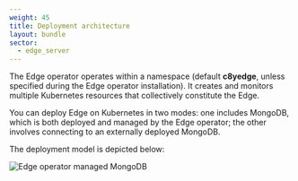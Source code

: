 ```yaml
---
weight: 45
title: Deployment architecture
layout: bundle
sector:
  - edge_server
---
```

The Edge operator operates within a namespace (default **c8yedge**, unless specified during the Edge operator installation). It creates and monitors multiple Kubernetes resources that collectively constitute the Edge.

You can deploy Edge on Kubernetes in two modes: one includes MongoDB, which is both deployed and managed by the Edge operator; the other involves connecting to an externally deployed MongoDB.

The deployment model is depicted below:

![Edge operator managed MongoDB](/images/edge-k8s/edge-k8-internal-db.png)
